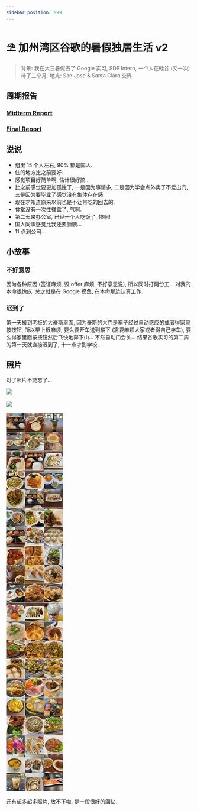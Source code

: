 ```yaml
---
sidebar_position: 999
---
```

# ⛱️ 加州湾区谷歌的暑假独居生活 v2

> 背景: 我在大三暑假去了 Google 实习, SDE Intern, 一个人在硅谷 (又一次) 待了三个月.
> 地点: San Jose & Santa Clara 交界

## 周期报告

### [Midterm Report](https://github.com/fewwwww/blog.suningyao.com/blob/master/static/doc/valley/midterm.pdf)

### [Final Report](https://github.com/fewwwww/blog.suningyao.com/blob/master/static/doc/valley/final.pdf)

## 说说

- 组里 15 个人左右, 90% 都是国人.
- 住的地方比之前要好.
- 感觉项目好简单啊, 估计很好搞..
- 比之前感觉要更加孤独了, 一是因为事情多, 二是因为学会点外卖了不爱出门, 三是因为要毕业了感觉没有集体存在感.
- 现在才知道原来以前也是不让带吃的回去的.
- 食堂没有一次性餐盒了, 气啊.
- 第二天来办公室, 已经一个人吃饭了, 惨啊!
- 国人同事感觉比我还要腼腆...
- 11 点到公司...

## 小故事

### 不好意思

因为各种原因 (签证麻烦, 毁 offer 麻烦, 不好意思说), 所以同时打两份工... 对我的本命很愧疚. 总之就是在 Google 摸鱼, 在本命那边认真工作.

### 迟到了

第一天搬到老板的大豪斯里面, 因为豪斯的大门是车子经过自动感应的或者得家里按按钮, 所以早上很麻烦, 要么要开车送到楼下 (需要麻烦大家或者得自己学车), 要么得家里面按按钮然后飞快地奔下山... 不然自动门会关... 结果谷歌实习的第二周的第一天就直接迟到了, 十一点才到学校...

## 照片

对了照片不能忘了...

![](/img/valley/work.JPG)

![](/img/valley/play.JPG)

![](/img/valley/food.JPG)

还有超多超多照片, 放不下啦, 是一段很好的回忆.
